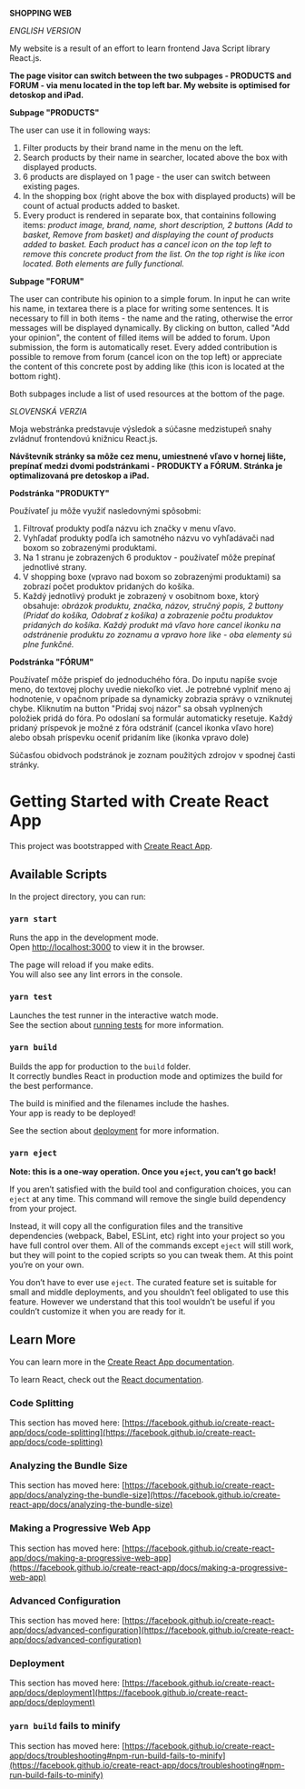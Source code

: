 **SHOPPING WEB**

_ENGLISH VERSION_

My website is a result of an effort to learn frontend Java Script library React.js.

**The page visitor can switch between the two subpages - PRODUCTS and FORUM - via menu located in the top left bar. My website is optimised for detoskop and iPad.**

**Subpage "PRODUCTS"**

The user can use it in following ways:

1. Filter products by their brand name in the menu on the left.
2. Search products by their name in searcher, located above the box with displayed products.
3. 6 products are displayed on 1 page - the user can switch between existing pages.
4. In the shopping box (right above the box with displayed products) will be count of actual products added to basket.
5. Every product is rendered in separate box, that containins following items: _product image, brand, name, short description, 2 buttons (Add to basket, Remove from basket) and displaying the count of products added to basket. Each product has a cancel icon on the top left to remove this concrete product from the list. On the top right is like icon located. Both elements are fully functional._

**Subpage "FORUM"**

The user can contribute his opinion to a simple forum. In input he can write his name, in textarea there is a place for writing some sentences. It is necessary to fill in both items - the name and the rating, otherwise the error messages will be displayed dynamically. By clicking on button, called "Add your opinion", the content of filled items will be added to forum. Upon submission, the form is automatically reset. Every added contribution is possible to remove from forum (cancel icon on the top left) or appreciate the content of this concrete post by adding like (this icon is located at the bottom right).

Both subpages include a list of used resources at the bottom of the page.

_SLOVENSKÁ VERZIA_

Moja webstránka predstavuje výsledok a súčasne medzistupeň snahy zvládnuť frontendovú knižnicu React.js.

**Návštevník stránky sa môže cez menu, umiestnené vľavo v hornej lište, prepínať medzi dvomi podstránkami - PRODUKTY a FÓRUM. Stránka je optimalizovaná pre detoskop a iPad.**

**Podstránka "PRODUKTY"**

Používateľ ju môže využiť nasledovnými spôsobmi:

1. Filtrovať produkty podľa názvu ich značky v menu vľavo.
2. Vyhľadať produkty podľa ich samotného názvu vo vyhľadávači nad boxom so zobrazenými produktami.
3. Na 1 stranu je zobrazených 6 produktov - používateľ môže prepínať jednotlivé strany.
4. V shopping boxe (vpravo nad boxom so zobrazenými produktami) sa zobrazí počet produktov pridaných do košíka.
5. Každý jednotlivý produkt je zobrazený v osobitnom boxe, ktorý obsahuje: _obrázok produktu, značka, názov, stručný popis, 2 buttony (Pridať do košíka, Odobrať z košíka) a zobrazenie počtu produktov pridaných do košíka. Každý produkt má vľavo hore cancel ikonku na odstránenie produktu zo zoznamu a vpravo hore like - oba elementy sú plne funkčné._

**Podstránka "FÓRUM"**

Používateľ môže prispieť do jednoduchého fóra. Do inputu napíše svoje meno, do textovej plochy uvedie niekoľko viet. Je potrebné vyplniť meno aj hodnotenie, v opačnom prípade sa dynamicky zobrazia správy o vzniknutej chybe. Kliknutím na button "Pridaj svoj názor" sa obsah vyplnených položiek pridá do fóra. Po odoslaní sa formulár automaticky resetuje. Každý pridaný príspevok je možné z fóra odstrániť (cancel ikonka vľavo hore) alebo obsah príspevku oceniť pridaním like (ikonka vpravo dole)

Súčasťou obidvoch podstránok je zoznam použitých zdrojov v spodnej časti stránky. 



# Getting Started with Create React App

This project was bootstrapped with [Create React App](https://github.com/facebook/create-react-app).

## Available Scripts

In the project directory, you can run:

### `yarn start`

Runs the app in the development mode.\
Open [http://localhost:3000](http://localhost:3000) to view it in the browser.

The page will reload if you make edits.\
You will also see any lint errors in the console.

### `yarn test`

Launches the test runner in the interactive watch mode.\
See the section about [running tests](https://facebook.github.io/create-react-app/docs/running-tests) for more information.

### `yarn build`

Builds the app for production to the `build` folder.\
It correctly bundles React in production mode and optimizes the build for the best performance.

The build is minified and the filenames include the hashes.\
Your app is ready to be deployed!

See the section about [deployment](https://facebook.github.io/create-react-app/docs/deployment) for more information.

### `yarn eject`

**Note: this is a one-way operation. Once you `eject`, you can’t go back!**

If you aren’t satisfied with the build tool and configuration choices, you can `eject` at any time. This command will remove the single build dependency from your project.

Instead, it will copy all the configuration files and the transitive dependencies (webpack, Babel, ESLint, etc) right into your project so you have full control over them. All of the commands except `eject` will still work, but they will point to the copied scripts so you can tweak them. At this point you’re on your own.

You don’t have to ever use `eject`. The curated feature set is suitable for small and middle deployments, and you shouldn’t feel obligated to use this feature. However we understand that this tool wouldn’t be useful if you couldn’t customize it when you are ready for it.

## Learn More

You can learn more in the [Create React App documentation](https://facebook.github.io/create-react-app/docs/getting-started).

To learn React, check out the [React documentation](https://reactjs.org/).

### Code Splitting

This section has moved here: [https://facebook.github.io/create-react-app/docs/code-splitting](https://facebook.github.io/create-react-app/docs/code-splitting)

### Analyzing the Bundle Size

This section has moved here: [https://facebook.github.io/create-react-app/docs/analyzing-the-bundle-size](https://facebook.github.io/create-react-app/docs/analyzing-the-bundle-size)

### Making a Progressive Web App

This section has moved here: [https://facebook.github.io/create-react-app/docs/making-a-progressive-web-app](https://facebook.github.io/create-react-app/docs/making-a-progressive-web-app)

### Advanced Configuration

This section has moved here: [https://facebook.github.io/create-react-app/docs/advanced-configuration](https://facebook.github.io/create-react-app/docs/advanced-configuration)

### Deployment

This section has moved here: [https://facebook.github.io/create-react-app/docs/deployment](https://facebook.github.io/create-react-app/docs/deployment)

### `yarn build` fails to minify

This section has moved here: [https://facebook.github.io/create-react-app/docs/troubleshooting#npm-run-build-fails-to-minify](https://facebook.github.io/create-react-app/docs/troubleshooting#npm-run-build-fails-to-minify)
